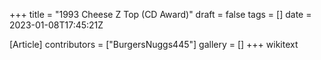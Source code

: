 +++
title = "1993 Cheese Z Top (CD Award)"
draft = false
tags = []
date = 2023-01-08T17:45:21Z

[Article]
contributors = ["BurgersNuggs445"]
gallery = []
+++
wikitext